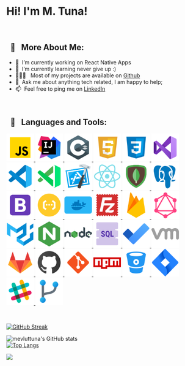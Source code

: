 
# Hi! I'm M. Tuna!

<br />

## &nbsp; 🧐  &nbsp; More About Me:

- 🔭 &nbsp;I’m currently working on React Native Apps
- 🌱 &nbsp;I’m currently learning never give up :)
- 👨🏻‍💻 &nbsp; Most of my projects are available on [Github](https://github.com/mevluttuna?tab=repositories)
- 💬 &nbsp;Ask me about anything tech related, I am happy to help;
- 📫 &nbsp;Feel free to ping me on [LinkedIn](https://www.linkedin.com/in/mevluttuna/)

<br />

## &nbsp; 🔨  &nbsp; Languages and Tools:

<a href="" target="_blank"> <img src="https://raw.githubusercontent.com/mevluttuna/mevluttuna/main/icons/javascript.png" alt="javascript" height="72px"/> </a>
<a href="" target="_blank"> <img src="https://raw.githubusercontent.com/mevluttuna/mevluttuna/main/icons/jetbrains.png" alt="jetbrains" height="72px"/> </a>
<a href="" target="_blank"> <img src="https://raw.githubusercontent.com/mevluttuna/mevluttuna/main/icons/csharp.png" alt="csharp" height="72px"/> </a> 
<a href="" target="_blank"> <img src="https://raw.githubusercontent.com/mevluttuna/mevluttuna/main/icons/html5.png" alt="html5" height="72px"/> </a> 
<a href="" target="_blank"> <img src="https://raw.githubusercontent.com/mevluttuna/mevluttuna/main/icons/css3.png" alt="css3" height="72px"/> </a> 
<a href="" target="_blank"> <img src="https://raw.githubusercontent.com/mevluttuna/mevluttuna/main/icons/vs.png" alt="vs" height="72px"/> </a>
<a href="" target="_blank"> <img src="https://raw.githubusercontent.com/mevluttuna/mevluttuna/main/icons/vscode.png" alt="vscode" height="72px"/> </a>
<a href="" target="_blank"> <img src="https://raw.githubusercontent.com/mevluttuna/mevluttuna/main/icons/vs-code-insides.png" alt="vs-code-insides" height="72px"/> </a>
<a href="" target="_blank"> <img src="https://raw.githubusercontent.com/mevluttuna/mevluttuna/main/icons/xcode.png" alt="xcode" height="72px"/> </a>
<a href="" target="_blank"> <img src="https://raw.githubusercontent.com/mevluttuna/mevluttuna/main/icons/react-native.png" alt="react-native" height="72px"/> </a>
<a href="" target="_blank"> <img src="https://raw.githubusercontent.com/mevluttuna/mevluttuna/main/icons/mongo.png" alt="mongo" height="72px"/> </a>
<a href="" target="_blank"> <img src="https://raw.githubusercontent.com/mevluttuna/mevluttuna/main/icons/postgresql.png" alt="postgresql" height="72px"/> </a>
<a href="" target="_blank"> <img src="https://raw.githubusercontent.com/mevluttuna/mevluttuna/main/icons/bootstrap.png" alt="bootstrap" height="72px"/> </a> 
<a href="" target="_blank"> <img src="https://raw.githubusercontent.com/mevluttuna/mevluttuna/main/icons/cloud-functions.png" alt="cloud-functions" height="72px"/> </a> 
<a href="" target="_blank"> <img src="https://raw.githubusercontent.com/mevluttuna/mevluttuna/main/icons/docket.png" alt="docker" height="72px"/> </a>
<a href="" target="_blank"> <img src="https://raw.githubusercontent.com/mevluttuna/mevluttuna/main/icons/filezilla.png" alt="filezilla" height="72px"/> </a>
<a href="" target="_blank"> <img src="https://raw.githubusercontent.com/mevluttuna/mevluttuna/main/icons/firebase.png" alt="firebase" height="72px"/> </a>
<a href="" target="_blank"> <img src="https://raw.githubusercontent.com/mevluttuna/mevluttuna/main/icons/graphql.png" alt="graphql" height="72px"/> </a>
<a href="" target="_blank"> <img src="https://raw.githubusercontent.com/mevluttuna/mevluttuna/main/icons/material.png" alt="material" height="72px"/> </a>
<a href="" target="_blank"> <img src="https://raw.githubusercontent.com/mevluttuna/mevluttuna/main/icons/ngnix.png" alt="ngnix" height="72px"/> </a>
<a href="" target="_blank"> <img src="https://raw.githubusercontent.com/mevluttuna/mevluttuna/main/icons/node.png" alt="node" height="72px"/> </a>
<a href="" target="_blank"> <img src="https://raw.githubusercontent.com/mevluttuna/mevluttuna/main/icons/sql.png" alt="sql" height="72px"/> </a>
<a href="" target="_blank"> <img src="https://raw.githubusercontent.com/mevluttuna/mevluttuna/main/icons/todo.png" alt="todo" height="72px"/> </a>
<a href="" target="_blank"> <img src="https://raw.githubusercontent.com/mevluttuna/mevluttuna/main/icons/vm.png" alt="vm" height="72px"/> </a>
<a href="" target="_blank"> <img src="https://raw.githubusercontent.com/mevluttuna/mevluttuna/main/icons/gitlab.png" alt="gitlab" height="72px"/> </a>
<a href="" target="_blank"> <img src="https://raw.githubusercontent.com/mevluttuna/mevluttuna/main/icons/github.png" alt="github" height="72px"/> </a>
<a href="" target="_blank"> <img src="https://raw.githubusercontent.com/mevluttuna/mevluttuna/main/icons/git.png" alt="git" height="72px"/> </a>
<a href="" target="_blank"> <img src="https://raw.githubusercontent.com/mevluttuna/mevluttuna/main/icons/npm.png" alt="npm" height="72px"/> </a>
<a href="" target="_blank"> <img src="https://raw.githubusercontent.com/mevluttuna/mevluttuna/main/icons/bitbucket.png" alt="bitbucket" height="72px"/> </a> 
<a href="" target="_blank"> <img src="https://raw.githubusercontent.com/mevluttuna/mevluttuna/main/icons/jira.png" alt="jira" height="72px"/> </a>
<a href="" target="_blank"> <img src="https://raw.githubusercontent.com/mevluttuna/mevluttuna/main/icons/slack.png" alt="slack" height="72px"/> </a>
<a href="" target="_blank"> <img src="https://raw.githubusercontent.com/mevluttuna/mevluttuna/main/icons/use-fork.png" alt="use-fork" height="72px"/> </a>

<br>

[![GitHub Streak](http://github-readme-streak-stats.herokuapp.com?user=mevluttuna&hide_border=true&fire=FF5050&background=00000000&currStreakLabel=FF5050&stroke=FF5050&sideNums=404040&dates=CCCCCC&sideLabels=FF5050&ring=FF5050&currStreakNum=404040&border=DDDDDD)](https://git.io/streak-stats)

![mevluttuna's GitHub stats](https://github-readme-stats.vercel.app/api?username=mevluttuna&show_icons=true&theme=gradient&count_private=true)
<br />
[![Top Langs](https://github-readme-stats.vercel.app/api/top-langs/?username=mevluttuna&langs_count=8&layout=compact&count_private=true&card_width=445)](https://github.com/mevluttuna/github-readme-stats)

<a href="" target="_blank"> <img src="https://www.adveyer.com/wp-content/uploads/2020/05/5083e0a2a7dcaae07c142e8b87036a27.gif" width="495" /> </a>





